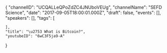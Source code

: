 {
    "channelID": "UCQALLeQPoZdZC4JNUboVEUg",
    "channelName": "SEFD Science",
    "date": "2017-09-05T18:00:01.000Z",
    "draft": false,
    "events": [],
    "speakers": [],
    "tags": [
        
    ],
    "title": "\u2753 What is Bitcoin?",
    "youtubeID": "6wC3F5ja9-A"
}
